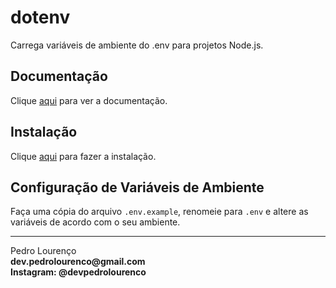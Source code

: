 # dotenv

Carrega variáveis ​​de ambiente do .env para projetos Node.js.

## Documentação

Clique [aqui](https://github.com/motdotla/dotenv) para ver a documentação.

## Instalação

Clique [aqui](https://www.npmjs.com/package/dotenv) para fazer a instalação.

## Configuração de Variáveis de Ambiente

Faça uma cópia do arquivo `.env.example`, renomeie para `.env` e altere as variáveis de acordo com o seu ambiente.

<hr>
<stong>Pedro Lourenço</strong><br>
<Strong>dev.pedrolourenco@gmail.com</strong><br>
<Strong>Instagram: @devpedrolourenco</strong>